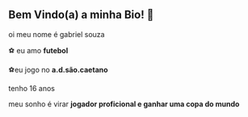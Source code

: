 ## Bem Vindo(a) a minha Bio! 👋

oi meu nome é gabriel souza 

⚽️ eu amo **futebol**

⚽️eu jogo no **a.d.são.caetano**

tenho 16 anos

meu sonho é virar **jogador proficional e ganhar uma copa do mundo**
